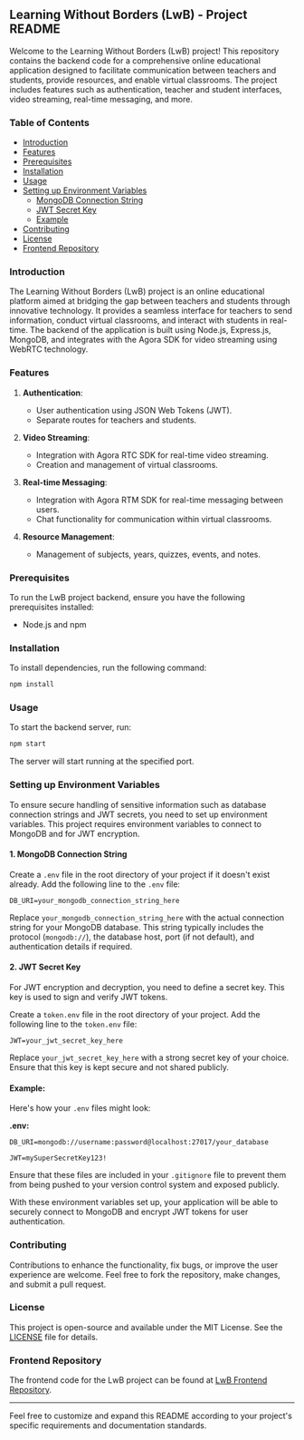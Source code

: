 ## Learning Without Borders (LwB) - Project README

Welcome to the Learning Without Borders (LwB) project! This repository contains the backend code for a comprehensive online educational application designed to facilitate communication between teachers and students, provide resources, and enable virtual classrooms. The project includes features such as authentication, teacher and student interfaces, video streaming, real-time messaging, and more.

### Table of Contents

- [Introduction](#introduction)
- [Features](#features)
- [Prerequisites](#prerequisites)
- [Installation](#installation)
- [Usage](#usage)
- [Setting up Environment Variables](#setting-up-environment-variables)
  - [MongoDB Connection String](#1-mongodb-connection-string)
  - [JWT Secret Key](#2-jwt-secret-key)
  - [Example](#example)
- [Contributing](#contributing)
- [License](#license)
- [Frontend Repository](#frontend-repository)

### Introduction

The Learning Without Borders (LwB) project is an online educational platform aimed at bridging the gap between teachers and students through innovative technology. It provides a seamless interface for teachers to send information, conduct virtual classrooms, and interact with students in real-time. The backend of the application is built using Node.js, Express.js, MongoDB, and integrates with the Agora SDK for video streaming using WebRTC technology.

### Features

1. **Authentication**:

   - User authentication using JSON Web Tokens (JWT).
   - Separate routes for teachers and students.

2. **Video Streaming**:

   - Integration with Agora RTC SDK for real-time video streaming.
   - Creation and management of virtual classrooms.

3. **Real-time Messaging**:

   - Integration with Agora RTM SDK for real-time messaging between users.
   - Chat functionality for communication within virtual classrooms.

4. **Resource Management**:
   - Management of subjects, years, quizzes, events, and notes.

### Prerequisites

To run the LwB project backend, ensure you have the following prerequisites installed:

- Node.js and npm

### Installation

To install dependencies, run the following command:

```bash
npm install
```

### Usage

To start the backend server, run:

```bash
npm start
```

The server will start running at the specified port.

### Setting up Environment Variables

To ensure secure handling of sensitive information such as database connection strings and JWT secrets, you need to set up environment variables. This project requires environment variables to connect to MongoDB and for JWT encryption.

#### 1. MongoDB Connection String

Create a `.env` file in the root directory of your project if it doesn't exist already. Add the following line to the `.env` file:

```plaintext
DB_URI=your_mongodb_connection_string_here
```

Replace `your_mongodb_connection_string_here` with the actual connection string for your MongoDB database. This string typically includes the protocol (`mongodb://`), the database host, port (if not default), and authentication details if required.

#### 2. JWT Secret Key

For JWT encryption and decryption, you need to define a secret key. This key is used to sign and verify JWT tokens.

Create a `token.env` file in the root directory of your project. Add the following line to the `token.env` file:

```plaintext
JWT=your_jwt_secret_key_here
```

Replace `your_jwt_secret_key_here` with a strong secret key of your choice. Ensure that this key is kept secure and not shared publicly.

#### Example:

Here's how your `.env` files might look:

**.env:**

```plaintext
DB_URI=mongodb://username:password@localhost:27017/your_database

JWT=mySuperSecretKey123!
```

Ensure that these files are included in your `.gitignore` file to prevent them from being pushed to your version control system and exposed publicly.

With these environment variables set up, your application will be able to securely connect to MongoDB and encrypt JWT tokens for user authentication.

### Contributing

Contributions to enhance the functionality, fix bugs, or improve the user experience are welcome. Feel free to fork the repository, make changes, and submit a pull request.

### License

This project is open-source and available under the MIT License. See the [LICENSE](LICENSE) file for details.

### Frontend Repository

The frontend code for the LwB project can be found at [LwB Frontend Repository](https://github.com/LWBcoders/LwB-fe).

---

Feel free to customize and expand this README according to your project's specific requirements and documentation standards.

